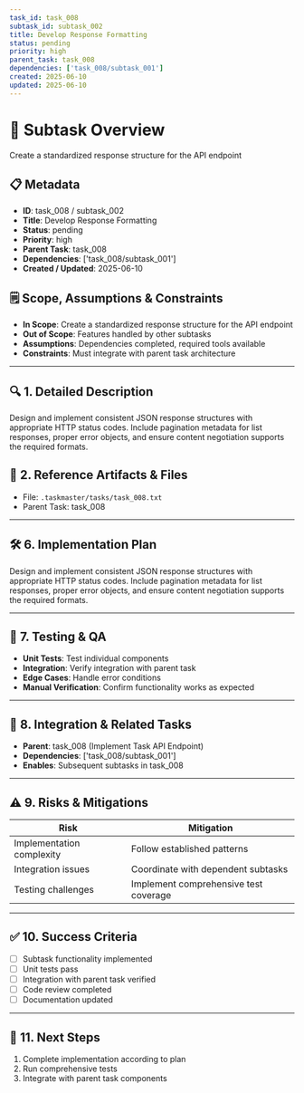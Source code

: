```yaml
---
task_id: task_008
subtask_id: subtask_002
title: Develop Response Formatting
status: pending
priority: high
parent_task: task_008
dependencies: ['task_008/subtask_001']
created: 2025-06-10
updated: 2025-06-10
---
```


# 🎯 Subtask Overview
Create a standardized response structure for the API endpoint

## 📋 Metadata
- **ID**: task_008 / subtask_002
- **Title**: Develop Response Formatting
- **Status**: pending
- **Priority**: high
- **Parent Task**: task_008
- **Dependencies**: ['task_008/subtask_001']
- **Created / Updated**: 2025-06-10

## 🗒️ Scope, Assumptions & Constraints
- **In Scope**: Create a standardized response structure for the API endpoint
- **Out of Scope**: Features handled by other subtasks
- **Assumptions**: Dependencies completed, required tools available
- **Constraints**: Must integrate with parent task architecture

---

## 🔍 1. Detailed Description
Design and implement consistent JSON response structures with appropriate HTTP status codes. Include pagination metadata for list responses, proper error objects, and ensure content negotiation supports the required formats.

## 📁 2. Reference Artifacts & Files
- File: `.taskmaster/tasks/task_008.txt`
- Parent Task: task_008

---

## 🛠️ 6. Implementation Plan
Design and implement consistent JSON response structures with appropriate HTTP status codes. Include pagination metadata for list responses, proper error objects, and ensure content negotiation supports the required formats.

---

## 🧪 7. Testing & QA
- **Unit Tests**: Test individual components
- **Integration**: Verify integration with parent task
- **Edge Cases**: Handle error conditions
- **Manual Verification**: Confirm functionality works as expected

---

## 🔗 8. Integration & Related Tasks
- **Parent**: task_008 (Implement Task API Endpoint)
- **Dependencies**: ['task_008/subtask_001']
- **Enables**: Subsequent subtasks in task_008

---

## ⚠️ 9. Risks & Mitigations
| Risk | Mitigation |
|------|------------|
| Implementation complexity | Follow established patterns |
| Integration issues | Coordinate with dependent subtasks |
| Testing challenges | Implement comprehensive test coverage |

---

## ✅ 10. Success Criteria
- [ ] Subtask functionality implemented
- [ ] Unit tests pass
- [ ] Integration with parent task verified
- [ ] Code review completed
- [ ] Documentation updated

---

## 🚀 11. Next Steps
1. Complete implementation according to plan
2. Run comprehensive tests
3. Integrate with parent task components
